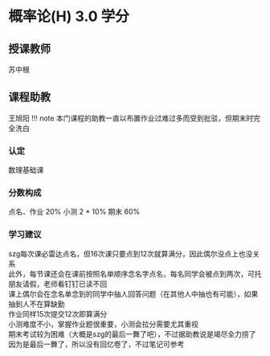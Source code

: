 # 概率论(H)  3.0 学分
## 授课教师
苏中根

## 课程助教
王旭阳
!!! note 本门课程的助教一直以布置作业过难过多而受到批驳，但期末时完全洗白

### 认定
数理基础课

### 分数构成
点名、作业 20%
小测 2 * 10%
期末 60%

### 学习建议
szg每次课必雷达点名，但16次课只要点到12次就算满分，因此偶尔没点上也没关系  
此外，每节课还会在课前按照名单顺序念名字点名，每名同学会被点到两次，可托朋友请假，老师看钉钉已读不回  
课上偶尔会在念名单念到的同学中抽人回答问题（在其他人中抽也有可能），如果抽到人不在算缺勤  
作业同样15次提交12次即算满分  
小测难度不小，掌握作业题很重要，小测会拉分需要尤其重视  
期末考试较为困难（大概是szg的最后一舞了吧），不过据助教说是竭尽全力捞了  
因为是最后一舞了，所以没有回忆卷了，不过笔记可参考  